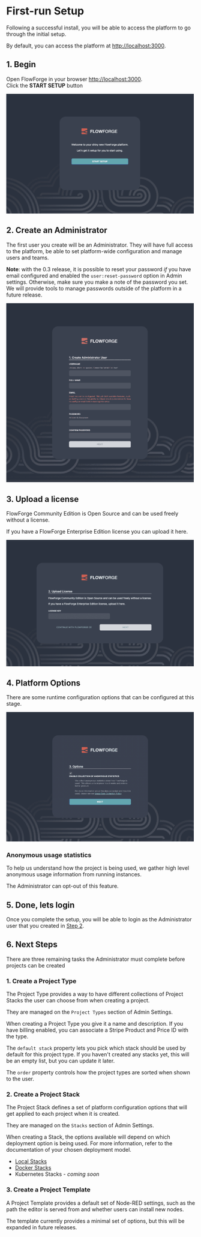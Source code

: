 # First-run Setup

Following a successful install, you will be able to access the platform to go
through the initial setup.

By default, you can access the platform at [http://localhost:3000](http://localhost:3000).

## 1. Begin
Open FlowForge in your browser [http://localhost:3000](http://localhost:3000).  
Click the **START SETUP** button

<img src="images/setup-01.png" width=500 />

## 2. Create an Administrator

The first user you create will be an Administrator. They will have full access
to the platform, be able to set platform-wide configuration and manage users and teams.

**Note**: with the 0.3 release, it is possible to reset your password *if* you have email
configured and enabled the `user:reset-password` option in Admin settings. Otherwise,
make sure you make a note of the password you set. We will provide tools to manage passwords
outside of the platform in a future release.

<img src="images/setup-02-user.png" width=500 />

## 3. Upload a license

FlowForge Community Edition is Open Source and can be used freely without a license.

If you have a FlowForge Enterprise Edition license you can upload it here.

<img src="images/setup-03-license.png" width=500 />

## 4. Platform Options

There are some runtime configuration options that can be configured at this stage.

<img src="images/setup-04-options.png" width=500 />

### Anonymous usage statistics

To help us understand how the project is being used, we gather high level
anonymous usage information from running instances.

The Administrator can opt-out of this feature.

## 5. Done, lets login

Once you complete the setup, you will be able to login as the Administrator
user that you created in [Step 2](#2-create-an-administrator).

## 6. Next Steps

There are three remaining tasks the Administrator must complete
before projects can be created

### 1. Create a Project Type

The Project Type provides a way to have different collections of Project Stacks
the user can choose from when creating a project.

They are managed on the `Project Types` section of Admin Settings.

When creating a Project Type you give it a name and description. If you have
billing enabled, you can associate a Stripe Product and Price ID with the type.

The `default stack` property lets you pick which stack should be used by default
for this project type. If you haven't created any stacks yet, this will be an
empty list, but you can update it later.

The `order` property controls how the project types are sorted when shown to the
user.


### 2. Create a Project Stack

The Project Stack defines a set of platform configuration options that will get
applied to each project when it is created.

They are managed on the `Stacks` section of Admin Settings.

When creating a Stack, the options available will depend on which deployment
option is being used. For more information, refer to the documentation of your
chosen deployment model.


 - [Local Stacks](./local/stacks.md)
 - [Docker Stacks](./docker/stacks.md)
 - Kubernetes Stacks - *coming soon*

### 3. Create a Project Template

A Project Template provides a default set of Node-RED settings, such as the path
the editor is served from and whether users can install new nodes.

The template currently provides a minimal set of options, but this will be
expanded in future releases.

